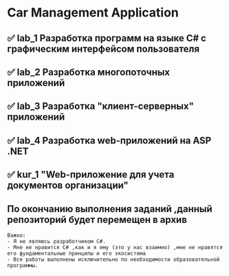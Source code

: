 # Car Management Application

## ✅ lab_1 Разработка программ на языке C# с графическим интерфейсом пользователя

## ✅ lab_2 Разработка многопоточных приложений

## ✅ lab_3 Разработка "клиент-серверных" приложений

## ✅ lab_4 Разработка web-приложений на ASP .NET

## ✅ kur_1 "Web-приложение для учета документов организации"

## По окончанию выполнения заданий ,данный репозиторий будет перемещен в архив

    Важно:
    - Я не являюсь разработчиком C#.
    - Мне не нравится C# ,как и я ему (это у нас взаимно) ,мне не нравятся его фундаментальные принципы и его экосистема
    - Все работы выполнены исключительно по необходимости образовательной программы.
